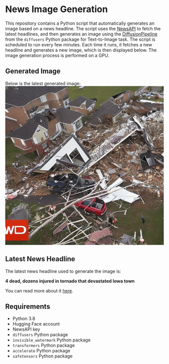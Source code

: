 # News Image Generation
This repository contains a Python script that automatically generates an image based on a news headline. The script uses the [NewsAPI](https://newsapi.org/) to fetch the latest headlines, and then generates an image using the [DiffusionPipeline](https://github.com/huggingface/diffusers) from the `diffusers` Python package for Text-to-Image task.
The script is scheduled to run every few minutes. Each time it runs, it fetches a new headline and generates a new image, which is then displayed below. The image generation process is performed on a GPU.

## Generated Image
Below is the latest generated image:
![Generated Image](image.png)

## Latest News Headline
The latest news headline used to generate the image is:

**4 dead, dozens injured in tornado that devastated Iowa town**

You can read more about it [here](https://news.google.com/rss/articles/CBMibmh0dHBzOi8vd3d3Lm5iY25ld3MuY29tL25ld3MvdXMtbmV3cy9kZWFkbHktdG9ybmFkby1kZXZhc3RhdGVzLWlvd2EtdG93bi1zZXZlcmUtd2VhdGhlci1tb3Zlcy1zb3V0aC1yY25hMTUzNDMw0gEraHR0cHM6Ly93d3cubmJjbmV3cy5jb20vbmV3cy9hbXAvcmNuYTE1MzQzMA?oc=5).

## Requirements
- Python 3.8
- Hugging Face account
- NewsAPI key
- `diffusers` Python package
- `invisible_watermark` Python package
- `transformers` Python package
- `accelerate` Python package
- `safetensors` Python package
